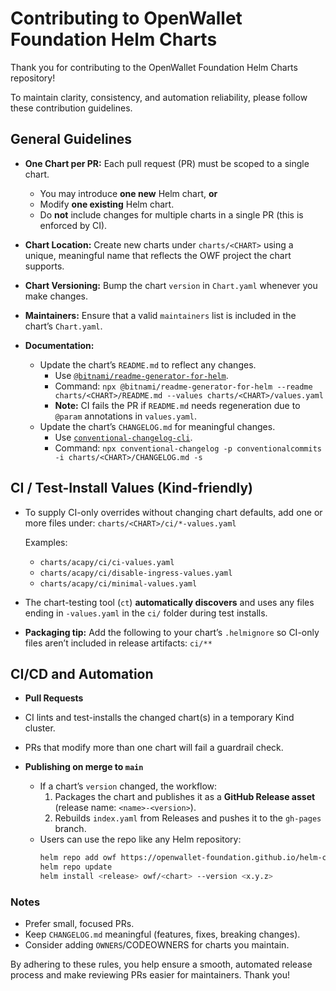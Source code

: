 # Contributing to OpenWallet Foundation Helm Charts

Thank you for contributing to the OpenWallet Foundation Helm Charts repository!

To maintain clarity, consistency, and automation reliability, please follow these contribution guidelines.

## General Guidelines

- **One Chart per PR:** Each pull request (PR) must be scoped to a single chart.
  - You may introduce **one new** Helm chart, **or**
  - Modify **one existing** Helm chart.
  - Do **not** include changes for multiple charts in a single PR (this is enforced by CI).

- **Chart Location:** Create new charts under `charts/<CHART>` using a unique, meaningful name that reflects the OWF project the chart supports.

- **Chart Versioning:** Bump the chart `version` in `Chart.yaml` whenever you make changes.

- **Maintainers:** Ensure that a valid `maintainers` list is included in the chart’s `Chart.yaml`.

- **Documentation:**
  - Update the chart’s `README.md` to reflect any changes.
    - Use [`@bitnami/readme-generator-for-helm`](https://github.com/bitnami/readme-generator-for-helm).
    - Command:
      `npx @bitnami/readme-generator-for-helm --readme charts/<CHART>/README.md --values charts/<CHART>/values.yaml`
    - **Note:** CI fails the PR if `README.md` needs regeneration due to `@param` annotations in `values.yaml`.
  - Update the chart’s `CHANGELOG.md` for meaningful changes.
    - Use [`conventional-changelog-cli`](https://github.com/conventional-changelog/conventional-changelog).
    - Command:
      `npx conventional-changelog -p conventionalcommits -i charts/<CHART>/CHANGELOG.md -s`

## CI / Test-Install Values (Kind-friendly)

- To supply CI-only overrides without changing chart defaults, add one or more files under:
`charts/<CHART>/ci/*-values.yaml`

  Examples:
  - `charts/acapy/ci/ci-values.yaml`
  - `charts/acapy/ci/disable-ingress-values.yaml`
  - `charts/acapy/ci/minimal-values.yaml`

- The chart-testing tool (`ct`) **automatically discovers** and uses any files ending in `-values.yaml` in the `ci/` folder during test installs.

- **Packaging tip:** Add the following to your chart’s `.helmignore` so CI-only files aren’t included in release artifacts: `ci/**`


## CI/CD and Automation

- **Pull Requests**
- CI lints and test-installs the changed chart(s) in a temporary Kind cluster.
- PRs that modify more than one chart will fail a guardrail check.

- **Publishing on merge to `main`**
  - If a chart’s `version` changed, the workflow:
    1. Packages the chart and publishes it as a **GitHub Release asset** (release name: `<name>-<version>`).
    2. Rebuilds `index.yaml` from Releases and pushes it to the `gh-pages` branch.
  - Users can use the repo like any Helm repository:
    ```bash
    helm repo add owf https://openwallet-foundation.github.io/helm-charts
    helm repo update
    helm install <release> owf/<chart> --version <x.y.z>
    ```

### Notes
- Prefer small, focused PRs.
- Keep `CHANGELOG.md` meaningful (features, fixes, breaking changes).
- Consider adding `OWNERS`/CODEOWNERS for charts you maintain.

By adhering to these rules, you help ensure a smooth, automated release process and make reviewing PRs easier for maintainers. Thank you!
